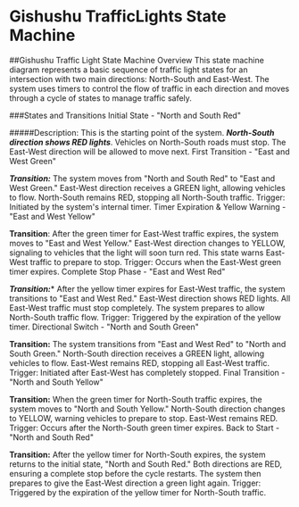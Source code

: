 # Gishushu TrafficLights State Machine

##Gishushu Traffic Light State Machine Overview
This state machine diagram represents a basic sequence of traffic light states for an intersection with two main directions: North-South and East-West. The system uses timers to control the flow of traffic in each direction and moves through a cycle of states to manage traffic safely.

###States and Transitions
Initial State - "North and South Red"

#####Description:
This is the starting point of the system.
***North-South direction shows RED lights***.
Vehicles on North-South roads must stop.
The East-West direction will be allowed to move next.
First Transition - "East and West Green"

***Transition:*** The system moves from "North and South Red" to "East and West Green."
East-West direction receives a GREEN light, allowing vehicles to flow.
North-South remains RED, stopping all North-South traffic.
Trigger: Initiated by the system's internal timer.
Timer Expiration & Yellow Warning - "East and West Yellow"

****Transition****: After the green timer for East-West traffic expires, the system moves to "East and West Yellow."
East-West direction changes to YELLOW, signaling to vehicles that the light will soon turn red.
This state warns East-West traffic to prepare to stop.
Trigger: Occurs when the East-West green timer expires.
Complete Stop Phase - "East and West Red"

***Transition:**** After the yellow timer expires for East-West traffic, the system transitions to "East and West Red."
East-West direction shows RED lights.
All East-West traffic must stop completely.
The system prepares to allow North-South traffic flow.
Trigger: Triggered by the expiration of the yellow timer.
Directional Switch - "North and South Green"

****Transition:**** The system transitions from "East and West Red" to "North and South Green."
North-South direction receives a GREEN light, allowing vehicles to flow.
East-West remains RED, stopping all East-West traffic.
Trigger: Initiated after East-West has completely stopped.
Final Transition - "North and South Yellow"

****Transition:**** When the green timer for North-South traffic expires, the system moves to "North and South Yellow."
North-South direction changes to YELLOW, warning vehicles to prepare to stop.
East-West remains RED.
Trigger: Occurs after the North-South green timer expires.
Back to Start - "North and South Red"

****Transition:**** After the yellow timer for North-South expires, the system returns to the initial state, "North and South Red."
Both directions are RED, ensuring a complete stop before the cycle restarts.
The system then prepares to give the East-West direction a green light again.
Trigger: Triggered by the expiration of the yellow timer for North-South traffic.
